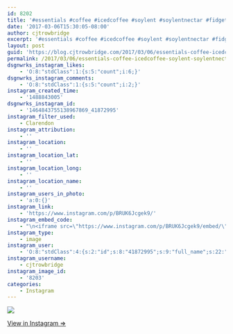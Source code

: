```yaml
---
id: 8202
title: '#essentials #coffee #icedcoffee #soylent #soylentnectar #fidget #fidgettoy #fidgetspinner #gerber #gerberknife #knife #knives #honda #civic #hondacivic #car #cars #costco #trayvax #ibuprofen #caffeine #spathiphyllum #botany #horticulture #plants #&#x1f331;#☕️ #&#x1f52a; #&#x1f697;'
date: '2017-03-06T15:30:05-08:00'
author: cjtrowbridge
excerpt: '#essentials #coffee #icedcoffee #soylent #soylentnectar #fidget #fidgettoy #fidgetspinner #gerber #gerberknife #knife #knives #honda #civic #hondacivic #car #cars #costco #trayvax #ibuprofen #caffeine #spathiphyllum #botany #horticulture #plants #&#x1f331;#☕️ #&#x1f52a; #&#x1f697;'
layout: post
guid: 'https://blog.cjtrowbridge.com/2017/03/06/essentials-coffee-icedcoffee-soylent-soylentnectar-fidget-fidgettoy-fidgetspinner-gerber-gerberknife-knife-knives-honda-civic-hondacivic-car-cars-costco-trayvax-ibuprofen-caffeine/'
permalink: /2017/03/06/essentials-coffee-icedcoffee-soylent-soylentnectar-fidget-fidgettoy-fidgetspinner-gerber-gerberknife-knife-knives-honda-civic-hondacivic-car-cars-costco-trayvax-ibuprofen-caffeine/
dsgnwrks_instagram_likes:
    - 'O:8:"stdClass":1:{s:5:"count";i:6;}'
dsgnwrks_instagram_comments:
    - 'O:8:"stdClass":1:{s:5:"count";i:2;}'
instagram_created_time:
    - '1488843005'
dsgnwrks_instagram_id:
    - '1464843755138967869_41872995'
instagram_filter_used:
    - Clarendon
instagram_attribution:
    - ''
instagram_location:
    - ''
instagram_location_lat:
    - ''
instagram_location_long:
    - ''
instagram_location_name:
    - ''
instagram_users_in_photo:
    - 'a:0:{}'
instagram_link:
    - 'https://www.instagram.com/p/BRUK6Jcgek9/'
instagram_embed_code:
    - "\n<iframe src=\"https://www.instagram.com/p/BRUK6Jcgek9/embed/\" width=\"612\" height=\"710\" frameborder=\"0\" scrolling=\"no\" allowtransparency=\"true\" class=\"insta-image-embed\"></iframe>\n"
instagram_type:
    - image
instagram_user:
    - 'O:8:"stdClass":4:{s:2:"id";s:8:"41872995";s:9:"full_name";s:22:"Christopher Trowbridge";s:8:"username";s:12:"cjtrowbridge";s:15:"profile_picture";s:96:"https://scontent.cdninstagram.com/t51.2885-19/s150x150/13724650_1188772791164794_142557231_a.jpg";}'
instagram_username:
    - cjtrowbridge
instagram_image_id:
    - '8203'
categories:
    - Instagram
---
```


[![](https://blog.cjtrowbridge.com/wp-content/uploads/2017/03/1488843005-1-1.jpg)](https://www.instagram.com/p/BRUK6Jcgek9/)

[View in Instagram ⇒](https://www.instagram.com/p/BRUK6Jcgek9/)